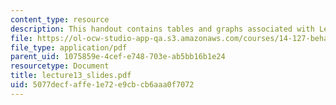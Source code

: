 ```yaml
---
content_type: resource
description: This handout contains tables and graphs associated with Lecture 13.
file: https://ol-ocw-studio-app-qa.s3.amazonaws.com/courses/14-127-behavioral-economics-and-finance-spring-2004/5077decfaffe1e72e9cbcb6aaa0f7072_lecture13_slides.pdf
file_type: application/pdf
parent_uid: 1075859e-4cef-e748-703e-ab5bb16b1e24
resourcetype: Document
title: lecture13_slides.pdf
uid: 5077decf-affe-1e72-e9cb-cb6aaa0f7072
---
```

